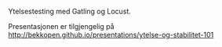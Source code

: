 Ytelsestesting med Gatling og Locust.

Presentasjonen er tilgjengelig på http://bekkopen.github.io/presentations/ytelse-og-stabilitet-101

